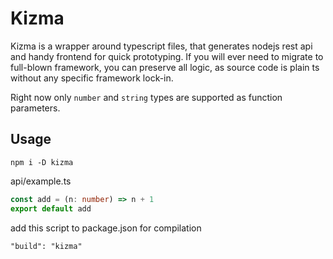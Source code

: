 # Kizma

Kizma is a wrapper around typescript files, that generates nodejs rest api and handy frontend for quick prototyping.
If you will ever need to migrate to full-blown framework, you can preserve all logic, as source code is plain ts without any specific framework lock-in.

Right now only `number` and `string` types are supported as function parameters.

## Usage

```
npm i -D kizma
```

api/example.ts
```ts
const add = (n: number) => n + 1
export default add
```

add this script to package.json for compilation
```
"build": "kizma"
```

